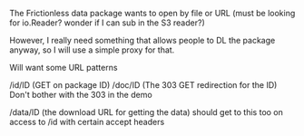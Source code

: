 The Frictionless data package wants to open by file or URL (must be
looking for io.Reader?   wonder if I can sub in the S3 reader?)

However, I really need something that allows people to DL the package
anyway, so I will use a simple proxy for that.

Will want some URL patterns

/id/ID   (GET on package ID)
/doc/ID  (The 303 GET redirection for the ID)  Don't bother with the 303 in the demo

/data/ID  (the download URL for getting the data)
should get to this too on access to /id with certain accept headers


